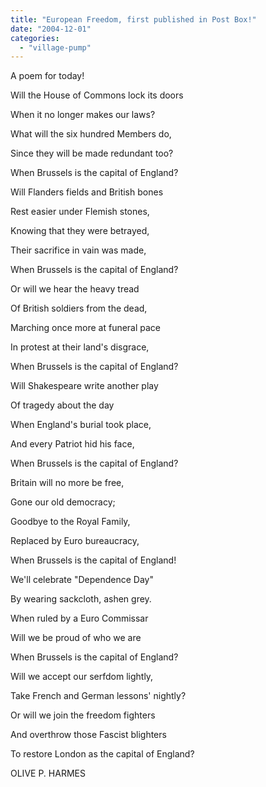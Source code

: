 ```yaml
---
title: "European Freedom, first published in Post Box!"
date: "2004-12-01"
categories: 
  - "village-pump"
---
```


A poem for today!

Will the House of Commons lock its doors

When it no longer makes our laws?

What will the six hundred Members do,

Since they will be made redundant too?

When Brussels is the capital of England?

Will Flanders fields and British bones

Rest easier under Flemish stones,

Knowing that they were betrayed,

Their sacrifice in vain was made,

When Brussels is the capital of England?

Or will we hear the heavy tread

Of British soldiers from the dead,

Marching once more at funeral pace

In protest at their land's disgrace,

When Brussels is the capital of England?

Will Shakespeare write another play

Of tragedy about the day

When England's burial took place,

And every Patriot hid his face,

When Brussels is the capital of England?

Britain will no more be free,

Gone our old democracy;

Goodbye to the Royal Family,

Replaced by Euro bureaucracy,

When Brussels is the capital of England!

We'll celebrate "Dependence Day"

By wearing sackcloth, ashen grey.

When ruled by a Euro Commissar

Will we be proud of who we are

When Brussels is the capital of England?

Will we accept our serfdom lightly,

Take French and German lessons' nightly?

Or will we join the freedom fighters

And overthrow those Fascist blighters

To restore London as the capital of England?

OLIVE P. HARMES
